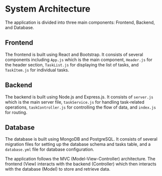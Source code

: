 # System Architecture

The application is divided into three main components: Frontend, Backend, and Database.

## Frontend

The frontend is built using React and Bootstrap. It consists of several components including `App.js` which is the main component, `Header.js` for the header section, `TaskList.js` for displaying the list of tasks, and `TaskItem.js` for individual tasks.

## Backend

The backend is built using Node.js and Express.js. It consists of `server.js` which is the main server file, `taskService.js` for handling task-related operations, `taskController.js` for controlling the flow of data, and `index.js` for routing.

## Database

The database is built using MongoDB and PostgreSQL. It consists of several migration files for setting up the database schema and tasks table, and a `database.yml` file for database configuration.

The application follows the MVC (Model-View-Controller) architecture. The frontend (View) interacts with the backend (Controller) which then interacts with the database (Model) to store and retrieve data.
